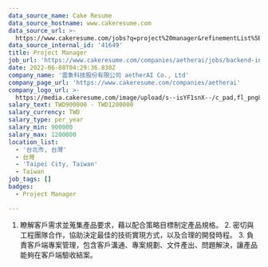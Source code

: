 ```yaml
---
data_source_name: Cake Resume
data_source_hostname: www.cakeresume.com
data_source_url: >-
  https://www.cakeresume.com/jobs?q=project%20manager&refinementList%5Blang_name%5D%5B0%5D=English&refinementList%5Bsalary_type%5D=per_year&range%5Bsalary_range%5D%5Bmin%5D=1000000&page=2
data_source_internal_id: '41649'
title: Project Manager
job_url: 'https://www.cakeresume.com/companies/aetherai/jobs/backend-intern-c0da2f'
date: 2022-06-08T04:29:36.830Z
company_name: '雲象科技股份有限公司 aetherAI Co., Ltd'
company_page_url: 'https://www.cakeresume.com/companies/aetherai'
company_logo_url: >-
  https://media.cakeresume.com/image/upload/s--isYF1snX--/c_pad,fl_png8,h_200,w_200/v1599039350/krfu9twtvuqih3bd0dj1.png
salary_text: TWD900000 - TWD1200000
salary_currency: TWD
salary_type: per_year
salary_min: 900000
salary_max: 1200000
location_list:
  - '台北市, 台灣'
  - 台灣
  - 'Taipei City, Taiwan'
  - Taiwan
job_tags: []
badges:
  - Project Manager

---
```


1. 瞭解客戶需求並蒐集產品要求，藉以配合策略目標制定產品規格。 2. 密切與工程團隊合作，協助決定最佳的技術實現方式，以及合理的開發時程。 3. 負責客戶端專案管理，包含客戶溝通、專案規劃、文件產出、問題解決，讓產品能夠在客戶端驗收結案。